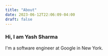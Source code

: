 ```yaml
---
title: "About"
date: 2023-06-12T22:06:09-04:00
draft: false
---
```


### Hi, I am Yash Sharma

I'm a software engineer at Google in New York. 